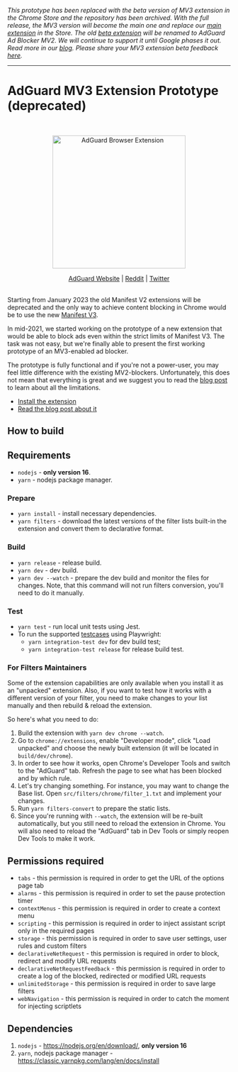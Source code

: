 *This prototype has been replaced with the beta version of MV3 extension in the Chrome Store and the repository has been archived. With the full release, the MV3 version will become the main one and replace our [main extension](https://chromewebstore.google.com/detail/adguard-adblocker/bgnkhhnnamicmpeenaelnjfhikgbkllg) in the Store. The old [beta extension](https://chromewebstore.google.com/detail/adguard-adblocker-beta/gfggjaccafhcbfogfkogggoepomehbjl) will be renamed to AdGuard Ad Blocker MV2. We will continue to support it until Google phases it out. Read more in our [blog](https://agrd.io/blogpost_mv3_beta). Please share your MV3 extension beta feedback [here](https://github.com/AdguardTeam/AdguardBrowserExtension/issues/new?assignees=&labels=Bug%2CMV3&projects=&template=04-bug-report-mv3.yaml).*

---

# AdGuard MV3 Extension Prototype (deprecated)
&nbsp;
<br>
<p align="center">
    <picture>
        <source media="(prefers-color-scheme: dark)" srcset="https://cdn.adguard.com/public/Adguard/Common/Logos/ext_dark.svg" width="300px" alt="AdGuard Browser Extension" />
        <img src="https://cdn.adguard.com/public/Adguard/Common/Logos/ext.svg" width="300px" alt="AdGuard Browser Extension"/>
    </picture>
</p>
<div align="center">
    <a href="https://adguard.com/">AdGuard Website</a> |
    <a href="https://reddit.com/r/Adguard">Reddit</a> |
    <a href="https://twitter.com/AdGuard">Twitter</a>
</div>
<br/>

Starting from January 2023 the old Manifest V2 extensions will be deprecated
and the only way to achieve content blocking in Chrome would be to use the new
[Manifest V3][v3timeline].

In mid-2021, we started working on the prototype of a new extension that would
be able to block ads even within the strict limits of Manifest V3. The task was
not easy, but we're finally able to present the first working prototype of an
MV3-enabled ad blocker.

The prototype is fully functional and if you're not a power-user, you may feel
little difference with the existing MV2-blockers. Unfortunately, this does not
mean that everything is great and we suggest you to read the [blog post][blog]
to learn about all the limitations.

* [Install the extension][install]
* [Read the blog post about it][blog]

[v3timeline]: https://developer.chrome.com/blog/mv2-transition/
[install]: https://agrd.io/adguard_mv3
[blog]: https://agrd.io/blogpost_mv3

## How to build

## Requirements

* `nodejs` - **only version 16**.
* `yarn` - nodejs package manager.

### Prepare

* `yarn install` - install necessary dependencies.
* `yarn filters` - download the latest versions of the filter lists built-in the
  extension and convert them to declarative format.

### Build

* `yarn release` - release build.
* `yarn dev` - dev build.
* `yarn dev --watch` - prepare the dev build and monitor the files for changes.
  Note, that this command will not run filters conversion, you'll need to do it
  manually.

### Test

- `yarn test` - run local unit tests using Jest.
- To run the supported [testcases](https://testcases.agrd.dev/) using Playwright:
  - `yarn integration-test dev` for dev build test;
  - `yarn integration-test release` for release build test.


### For Filters Maintainers

Some of the extension capabilities are only available when you install it as an
"unpacked" extension. Also, if you want to test how it works with a different
version of your filter, you need to make changes to your list manually and then
rebuild & reload the extension.

So here's what you need to do:
1. Build the extension with `yarn dev chrome --watch`.
2. Go to `chrome://extensions`, enable "Developer mode", click "Load unpacked"
   and choose the newly built extension (it will be located in
   `build/dev/chrome`).
3. In order to see how it works, open Chrome's Developer Tools and switch to the
   "AdGuard" tab. Refresh the page to see what has been blocked and by which
   rule.
4. Let's try changing something. For instance, you may want to change the Base
   list. Open `src/filters/chrome/filter_1.txt` and implement your changes.
5. Run `yarn filters-convert` to prepare the static lists.
6. Since you're running with `--watch`, the extension will be re-built
   automatically, but you still need to reload the extension in Chrome. You will
   also need to reload the "AdGuard" tab in Dev Tools or simply reopen Dev Tools
   to make it work.

## Permissions required
- `tabs`                          - this permission is required in order to get the URL of the options page tab
- `alarms`                        - this permission is required in order to set the pause protection timer
- `contextMenus`                  - this permission is required in order to create a context menu
- `scripting`                     - this permission is required in order to inject assistant script only in the required pages
- `storage`                       - this permission is required in order to save user settings, user rules and custom filters
- `declarativeNetRequest`         - this permission is required in order to block, redirect and modify URL requests
- `declarativeNetRequestFeedback` - this permission is required in order to create a log of the blocked, redirected or modified URL requests
- `unlimitedStorage`              - this permission is required in order to save large filters
- `webNavigation`                 - this permission is required in order to catch the moment for injecting scriptlets

## Dependencies
1. `nodejs` - https://nodejs.org/en/download/, **only version 16**
2. `yarn`, nodejs package manager - https://classic.yarnpkg.com/lang/en/docs/install
